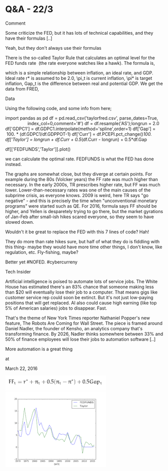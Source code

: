 # Q&A - 22/3

Comment

Some criticize the FED, but it has lots of technical capabilities, and they have their formulas [..]

Yeah, but they don't always use their formulas

There is the so-called Taylor Rule that calculates an optimal level for the FED funds rate  (the rate everyone watches like a hawk). The formula is,


which is a simple relationship between inflation, an ideal rate, and GDP. Ideal rate r* is assumed to be 2.0, \pi_t is current inflation, \pi* is target inflation, Gap_t is the difference between real and potential GDP. We get the data from FRED,

Data

Using the following code, and some info from here;

import pandas as pd
df = pd.read_csv('taylorfred.csv', parse_dates=True,\
                  index_col=0,comment='#')
df = df.resample('AS');longrun = 2.0
df['GDPC1'] = df.GDPC1.interpolate(method='spline',order=1)
df['Gap'] =  100. * (df.GDPC1/df.GDPPOT-1)
df['Curr'] = df.PCEPI.pct_change()*100.
df['Taylor'] = longrun + df.Curr + 0.5*(df.Curr - longrun) + 0.5*df.Gap

df[['FEDFUNDS','Taylor']].plot()

we can calculate the optimal rate. FEDFUNDS is what the FED has done instead.






The graphs are somewhat close, but they diverge at certain points. For example during the 80s (Volcker years) the FF rate was much higher than necessary. In the early 2000s, TR prescribes higher rate, but FF was much lower. Lower-than-necessary rates was one of the main causes of the subprime crisis, as everyone knows. 2009 is weird, here TR says "go negative" - and this is precisely the time when "unconventional monetary programs" were started such as QE. For 2016, formula says FF should be higher, and Yellen is desparetely trying to go there, but the market gyrations of Jan-Feb after small-ish hikes scared everyone, so they seem to have slowed down. 

Wouldn't it be great to replace the FED with this 7 lines of code? Hah!

They do more than rate hikes sure, but half of what they do is fiddling with this thing- maybe they would have more time other things, I don't know, like regulation, etc. Fly-fishing, maybe?

Better yet #NOFED. #cybercurreny


Tech Insider

Artificial intelligence is poised to automate lots of service jobs. The White House has estimated there's an 83% chance that someone making less than $20 will eventually lose their job to a computer. That means gigs like customer service rep could soon be extinct. But it's not just low-paying positions that will get replaced. AI also could cause high earning (like top 5% of American salaries) jobs to disappear. Fast.

That's the theme of New York Times reporter Nathaniel Popper's new feature, The Robots Are Coming for Wall Street. The piece is framed around Daniel Nadler, the founder of Kensho, an analytics company that's transforming finance. By 2026, Nadler thinks somewhere between 33% and 50% of finance employees will lose their jobs to automation software [..]


More automation is a great thing









at

March 22, 2016















![](taylorformula.png)
![](taylor.png)

